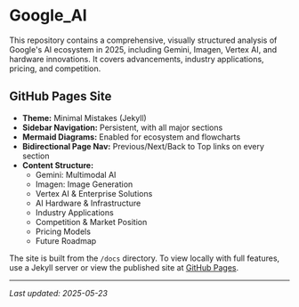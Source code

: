 # Google_AI

This repository contains a comprehensive, visually structured analysis of Google's AI ecosystem in 2025, including Gemini, Imagen, Vertex AI, and hardware innovations. It covers advancements, industry applications, pricing, and competition.

## GitHub Pages Site
- **Theme:** Minimal Mistakes (Jekyll)
- **Sidebar Navigation:** Persistent, with all major sections
- **Mermaid Diagrams:** Enabled for ecosystem and flowcharts
- **Bidirectional Page Nav:** Previous/Next/Back to Top links on every section
- **Content Structure:**
  - Gemini: Multimodal AI
  - Imagen: Image Generation
  - Vertex AI & Enterprise Solutions
  - AI Hardware & Infrastructure
  - Industry Applications
  - Competition & Market Position
  - Pricing Models
  - Future Roadmap

The site is built from the `/docs` directory. To view locally with full features, use a Jekyll server or view the published site at [GitHub Pages](https://tmhsdigital.github.io/Google_AI/).

---
_Last updated: 2025-05-23_